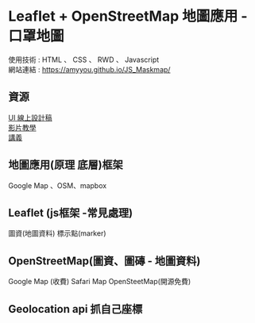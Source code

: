 # Leaflet + OpenStreetMap 地圖應用 - 口罩地圖

使用技術 : HTML 、 CSS 、 RWD 、 Javascript         
網站連結 : https://amyyou.github.io/JS_Maskmap/

## 資源
[UI 線上設計稿](https://challenge.thef2e.com/user/2872?schedule=4434#works-4434)   
[影片教學](https://www.youtube.com/watch?v=pUizu62dlnY)   
[講義](https://quip.com/vdqYAiFHHkaV)   


## 地圖應用(原理 底層)框架
Google Map 、OSM、mapbox

## Leaflet (js框架 -常見處理)
圖資(地圖資料)
標示點(marker)

## OpenStreetMap(圖資、圖磚 - 地圖資料)
Google Map (收費)
Safari Map 
OpenSteetMap(開源免費)

## Geolocation api 抓自己座標
